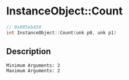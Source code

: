 # InstanceObject::Count
```c
// 0x005eb450
int InstanceObject::Count(unk p0, unk p1)
```
## Description
```
Minimum Arguments: 2
Maximum Arguments: 2
```
